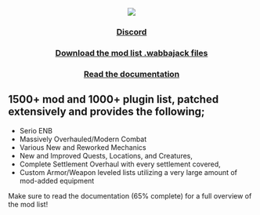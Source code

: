 <div align=center>

<img src="https://raw.githubusercontent.com/zediious/modlists/main/splash_piece_finished.png"></img>

### [Discord](https://discord.gg/CvhTeavrcW)

### [Download the mod list .wabbajack files](https://drive.google.com/drive/folders/1T34Kdhm9UC6soylcPfMPODPD-lVpAv7o?usp=sharing)

### [Read the documentation](https://github.com/zediious/tpfz-sprinkles/wiki)

</div>

## 1500+ mod and 1000+ plugin list, patched extensively and provides the following;

- Serio ENB
- Massively Overhauled/Modern Combat
- Various New and Reworked Mechanics
- New and Improved Quests, Locations, and Creatures,
- Complete Settlement Overhaul with every settlement covered,
- Custom Armor/Weapon leveled lists utilizing a very large amount of mod-added equipment

Make sure to read the documentation (65% complete) for a full overview of the mod list!
